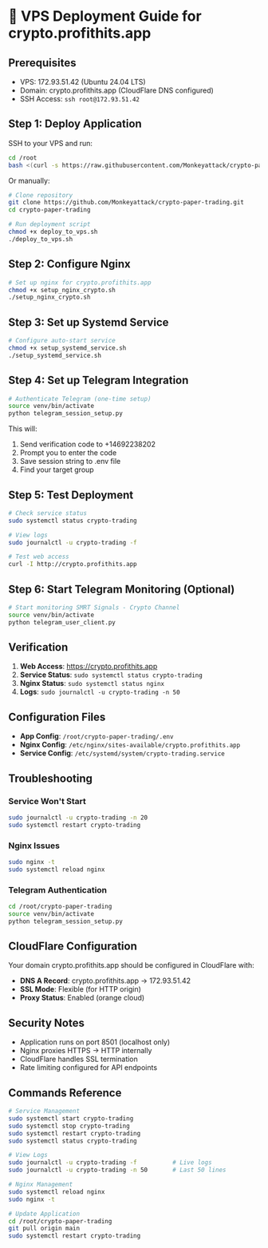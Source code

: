 # 🚀 VPS Deployment Guide for crypto.profithits.app

## Prerequisites
- VPS: 172.93.51.42 (Ubuntu 24.04 LTS)
- Domain: crypto.profithits.app (CloudFlare DNS configured)
- SSH Access: `ssh root@172.93.51.42`

## Step 1: Deploy Application

SSH to your VPS and run:

```bash
cd /root
bash <(curl -s https://raw.githubusercontent.com/Monkeyattack/crypto-paper-trading/main/deploy_to_vps.sh)
```

Or manually:

```bash
# Clone repository
git clone https://github.com/Monkeyattack/crypto-paper-trading.git
cd crypto-paper-trading

# Run deployment script
chmod +x deploy_to_vps.sh
./deploy_to_vps.sh
```

## Step 2: Configure Nginx

```bash
# Set up nginx for crypto.profithits.app
chmod +x setup_nginx_crypto.sh
./setup_nginx_crypto.sh
```

## Step 3: Set up Systemd Service

```bash
# Configure auto-start service
chmod +x setup_systemd_service.sh
./setup_systemd_service.sh
```

## Step 4: Set up Telegram Integration

```bash
# Authenticate Telegram (one-time setup)
source venv/bin/activate
python telegram_session_setup.py
```

This will:
1. Send verification code to +14692238202
2. Prompt you to enter the code
3. Save session string to .env file
4. Find your target group

## Step 5: Test Deployment

```bash
# Check service status
sudo systemctl status crypto-trading

# View logs
sudo journalctl -u crypto-trading -f

# Test web access
curl -I http://crypto.profithits.app
```

## Step 6: Start Telegram Monitoring (Optional)

```bash
# Start monitoring SMRT Signals - Crypto Channel
source venv/bin/activate
python telegram_user_client.py
```

## Verification

1. **Web Access**: https://crypto.profithits.app
2. **Service Status**: `sudo systemctl status crypto-trading`
3. **Nginx Status**: `sudo systemctl status nginx`
4. **Logs**: `sudo journalctl -u crypto-trading -n 50`

## Configuration Files

- **App Config**: `/root/crypto-paper-trading/.env`
- **Nginx Config**: `/etc/nginx/sites-available/crypto.profithits.app`
- **Service Config**: `/etc/systemd/system/crypto-trading.service`

## Troubleshooting

### Service Won't Start
```bash
sudo journalctl -u crypto-trading -n 20
sudo systemctl restart crypto-trading
```

### Nginx Issues
```bash
sudo nginx -t
sudo systemctl reload nginx
```

### Telegram Authentication
```bash
cd /root/crypto-paper-trading
source venv/bin/activate
python telegram_session_setup.py
```

## CloudFlare Configuration

Your domain crypto.profithits.app should be configured in CloudFlare with:
- **DNS A Record**: crypto.profithits.app → 172.93.51.42
- **SSL Mode**: Flexible (for HTTP origin)
- **Proxy Status**: Enabled (orange cloud)

## Security Notes

- Application runs on port 8501 (localhost only)
- Nginx proxies HTTPS → HTTP internally
- CloudFlare handles SSL termination
- Rate limiting configured for API endpoints

## Commands Reference

```bash
# Service Management
sudo systemctl start crypto-trading
sudo systemctl stop crypto-trading
sudo systemctl restart crypto-trading
sudo systemctl status crypto-trading

# View Logs
sudo journalctl -u crypto-trading -f          # Live logs
sudo journalctl -u crypto-trading -n 50       # Last 50 lines

# Nginx Management
sudo systemctl reload nginx
sudo nginx -t

# Update Application
cd /root/crypto-paper-trading
git pull origin main
sudo systemctl restart crypto-trading
```